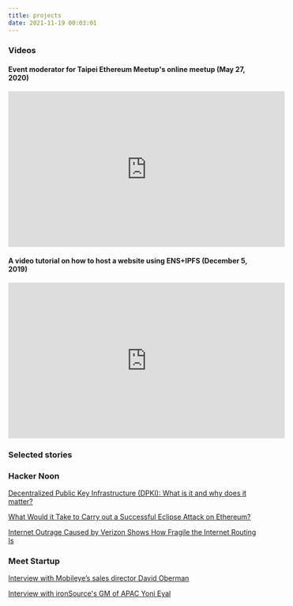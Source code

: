 ```yaml
---
title: projects
date: 2021-11-19 00:03:01
---
```


### Videos

#### Event moderator for Taipei Ethereum Meetup's online meetup (May 27, 2020)
<iframe width="560" height="315" src="https://www.youtube.com/embed/A4oNobjHr-8" frameborder="0" allow="accelerometer; autoplay; encrypted-media; gyroscope; picture-in-picture" allowfullscreen></iframe>

#### A video tutorial on how to host a website using ENS+IPFS (December 5, 2019)
<iframe width="560" height="315" src="https://www.youtube.com/embed/oA4oOY5zgU0" frameborder="0" allow="accelerometer; autoplay; encrypted-media; gyroscope; picture-in-picture" allowfullscreen></iframe>


### Selected stories

### Hacker Noon

[Decentralized Public Key Infrastructure (DPKI): What is it and why does it matter?](https://medium.com/hackernoon/decentralized-public-key-infrastructure-dpki-what-is-it-and-why-does-it-matter-babee9d88579)

[What Would it Take to Carry out a Successful Eclipse Attack on Ethereum?](https://medium.com/hackernoon/https-hackernoon-com-eclipse-attack-on-ethereum-a6f61e06e1a3)

[Internet Outrage Caused by Verizon Shows How Fragile the Internet Routing Is](https://medium.com/hackernoon/internet-outrage-caused-by-verizon-shows-how-fragile-the-internet-routing-is-a367241130e8)

### Meet Startup

[Interview with Mobileye’s sales director David Oberman](https://meet.bnext.com.tw/intl/articles/view/41698)

[Interview with ironSource's GM of APAC Yoni Eyal](https://meet.bnext.com.tw/intl/articles/view/41695)
